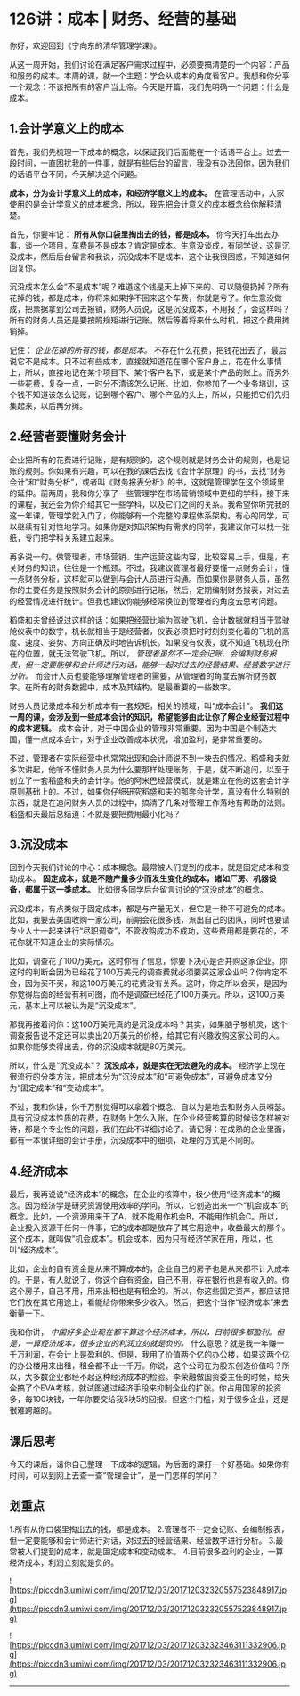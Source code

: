 # 126讲：成本 | 财务、经营的基础

你好，欢迎回到《宁向东的清华管理学课》。

从这一周开始，我们讨论在满足客户需求过程中，必须要搞清楚的一个内容：产品和服务的成本。本周的课，就一个主题：学会从成本的角度看客户。我想和你分享一个观念：不该把所有的客户当上帝。今天是开篇，我们先明确一个问题：什么是成本。

## 1.会计学意义上的成本

首先，我们先梳理一下成本的概念，以保证我们后面能在一个话语平台上。过去一段时间，一直困扰我的一件事，就是有些后台的留言，我没有办法回你，因为我们的话语平台不同，今天解决这个问题。

 **成本，分为会计学意义上的成本，和经济学意义上的成本。** 在管理活动中，大家使用的是会计学意义的成本概念，所以，我先把会计意义的成本概念给你解释清楚。

首先，你要牢记： **所有从你口袋里掏出去的钱，都是成本。** 你今天打车出去办事，谈一个项目，车费是不是成本？肯定是成本。生意没谈成，有同学说，这是沉没成本，然后后台留言和我说，沉没成本不是成本，这个让我很困惑，不知道如何回复你。

沉没成本怎么会“不是成本”呢？难道这个钱是天上掉下来的、可以随便扔掉？所有花掉的钱，都是成本，你将来如果挣不回来这个车费，你就是亏了。你生意没做成，把票据拿到公司去报销，财务人员说，这是沉没成本，不用报了，会这样吗？所有的财务人员还是要按照规矩进行记账，然后等着将来什么时机，把这个费用摊销掉。

记住： *企业花掉的所有的钱，都是成本。* 不存在什么花费，把钱花出去了，最后说它不是成本。只不过有些成本，直接就知道花在哪个客户身上，花在什么事情上，所以，直接地记在某个项目下、某个客户名下，或是某个产品的账上。而另外一些花费，复杂一点，一时分不清该怎么记账。比如，你参加了一个业务培训，这个钱不知道该怎么记账，记到哪个客户、哪个产品的头上，所以，只能把它们先归集起来，以后再分摊。

## 2.经营者要懂财务会计

企业把所有的花费进行记账，是有规则的，这个规则就是财务会计的规则，也是记账的规则。你如果有兴趣，可以在我的课后去找《会计学原理》的书，去找“财务会计”和“财务分析”，或者叫《财务报表分析》的书，这就是管理学在这个领域里的延伸。前两周，我和你分享了一些管理学在市场营销领域中更细的学科，接下来的课程，我还会为你介绍其它一些学科，以及它们之间的关系。我希望你听完我的这一年课，管理学就入门了，你能够有一个完整的课程体系架构。有心的同学，可以继续有针对性地学习。如果你是对知识架构有需求的同学，我建议你可以找一张纸，专门把学科关系建立起来。

再多说一句。做管理者，市场营销、生产运营这些内容，比较容易上手，但是，有关财务的知识，往往是一个瓶颈。不过，我建议管理者最好要懂一点财务会计，懂一点财务分析，这样就可以做到与会计人员进行沟通。而如果你是财务人员，虽然你的主要任务是按照财务会计的原则进行记账，然后，定期编制财务报表，对过去的经营情况进行统计。但我也建议你能够经常换位到管理者的角度去思考问题。

稻盛和夫曾经说过这样的话：如果把经营比喻为驾驶飞机，会计数据就相当于驾驶舱仪表中的数字，机长就相当于是经营者，仪表必须把时时刻刻变化着的飞机的高度、速度、姿势、方向正确及时地告诉机长。如果没有仪表，就不知道飞机现在所在的位置，就无法驾驶飞机。所以， *管理者虽然不一定会记账、会编制财务报表，但一定要能够和会计师进行对话，能够一起对过去的经营结果、经营数字进行分析。* 而会计人员也要能够理解管理者的需要，从管理者的角度去解析财务数字。在所有的财务数据中，成本及其结构，是最重要的一些数字。

财务人员记录成本和分析成本有一套规矩，相关的领域，叫“成本会计”。 **我们这一周的课，会涉及到一些成本会计的知识，希望能够由此让你了解企业经营过程中的成本逻辑。** 成本会计，对于中国企业的管理非常重要，因为中国是个制造大国，懂一点成本会计，对于企业改善成本状况，增加盈利，是非常重要的。

不过，管理者在实际经营中也常常出现和会计师说不到一块去的情况。稻盛和夫就多次讲起，他听不懂财务人员为什么要那样处理账务，于是，就不断追问，以至于创立了一套稻盛和夫的会计学。他的阿米巴经营模式，就是建立在他的这套会计学原则基础上的。不过，如果你仔细研究稻盛和夫的那套会计学，真没有什么特别的东西，就是在追问财务人员的过程中，搞清了几条对管理工作落地有帮助的法则。稻盛和夫最后总结道：不就是要把费用最小化吗？

## 3.沉没成本

回到今天我们讨论的中心：成本概念。最常被人们提到的成本，就是固定成本和变动成本。 **固定成本，就是不随产量多少而发生变化的成本，诸如厂房、机器设备，都属于这一类成本。** 比如很多同学后台留言讨论的“沉没成本”的概念。

沉没成本，有点类似于固定成本，都是与产量无关，但它是一种不可避免的成本。比如，我要去美国收购一家公司，前期会花很多钱，派出自己的团队，同时也要请专业人士一起来进行“尽职调查”，不管收购成功不成功，这些费用都是要花的，不花你就不知道企业的实际情况。

比如，调查花了100万美元，这时你有了信息，你要下决心是否并购这家企业。你这时的判断会因为已经花了100万美元的调查费就必须要买这家企业吗？你肯定不会，因为买不买，和这100万美元的花费没有关系。这时，你之所以会买，是因为你觉得后面的经营有利可图，而不是调查已经花了100万美元。所以，这100万美元，基本上可以被认为是“沉没成本”。

那我再接着问你：这100万美元真的是沉没成本吗？其实，如果脑子够机灵，这个调查报告说不定还可以卖出20万美元的价格，给其它有兴趣收购这家公司的人。如果你能够卖得出去，你的沉没成本就是80万美元。

所以，什么是“沉没成本”？ **沉没成本，就是实在无法避免的成本。** 经济学上现在很流行的分类方法，把成本分为“沉没成本”和“可避免成本”，可避免成本又分为“固定成本”和“变动成本”。

不过，我和你讲，你千万别觉得可以拿着个概念、自以为是地去和财务人员嘚瑟。具有沉没成本性质的花费，在财务上怎么入账，在企业经营核算的时候该怎样被对待，那是个专业性的问题，我们在此不详细讨论了。请记得：在成熟的企业里面，都有一本很详细的会计手册，沉没成本中的细项，处理的方式是不同的。

## 4.经济成本

最后，我再说说“经济成本”的概念，在企业的核算中，极少使用“经济成本”的概念。因为经济学是研究资源使用效率的学问，所以，它创造出来一个“机会成本”的概念。比如，一个资源用来干了A，就不能用作机会B，不能用作机会C。所以，企业投入资源干任何一件事，它的成本都是放弃了其它用途中，收益最大的那个。这个成本，就叫做“机会成本”。机会成本，因为只有经济学家在用，所以，也叫“经济成本”。

比如，企业的自有资金是从来不算成本的，企业自己的房子也是从来都不计入成本的。于是，有人就说了，你这个自有资金，自己不用，存在银行也是有收入的。你这个房子，自己不用，用来出租也是有租金的。所以，你这些固定资产，都应该把它们放在其它用途上，看能给你带来多少收入。然后，把这个当作“经济成本”来去衡量一下。

我和你讲， *中国好多企业现在都不算这个经济成本，所以，目前很多都盈利。但是，一算经济成本，很多企业的利润立刻就是负的。* 什么意思？就是我一年赚一千万利润，在会计上是盈利的。但是，我用了价值两个亿的办公楼，如果这两个亿的办公楼用来出租，租金都不止一千万。你说，这个公司在为股东创造价值吗？所以，大多数企业都经不起这种经济成本的检验。李荣融做国资委主任的时候，给央企搞了个EVA考核，就试图通过经济手段来抑制企业的扩张。你占用国家的投资多，每100块钱，一年你要交给我5块5的回报。但这个门槛，对于很多企业，还是很难跨越的。

## 课后思考

今天的课后，请你自己整理一下成本的逻辑，为后面的课打一个好基础。如果你有时间，可以到网上去查一查“管理会计”，是一门怎样的学问？

## 划重点

1.所有从你口袋里掏出去的钱，都是成本。
2.管理者不一定会记账、会编制报表，但一定要能够和会计师进行对话，对过去的经营结果、经营数字进行分析。
3.最常被人们提到的成本，就是固定成本和变动成本。
4.目前很多盈利的企业，一算经济成本，利润立刻就是负的。

![https://piccdn3.umiwi.com/img/201712/03/201712032320557523848917.jpg](https://piccdn3.umiwi.com/img/201712/03/201712032320557523848917.jpg)

![https://piccdn3.umiwi.com/img/201712/03/201712032323463111332906.jpg](https://piccdn3.umiwi.com/img/201712/03/201712032323463111332906.jpg)

---
